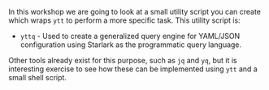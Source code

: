 In this workshop we are going to look at a small utility script you can create
which wraps `ytt` to perform a more specific task. This utility script is:

* `yttq` - Used to create a generalized query engine for YAML/JSON configuration
  using Starlark as the programmatic query language.

Other tools already exist for this purpose, such as `jq` and `yq`, but it is
interesting exercise to see how these can be implemented using `ytt` and a small
shell script.
